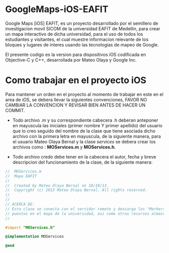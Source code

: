 GoogleMaps-iOS-EAFIT
====================

Google Maps [iOS] EAFIT, es un proyecto desarrollado por el semillero de investigacion movil SICOM de la universidad EAFIT de Medellin, para crear un mapa interactivo de dicha universidad, para el uso de todos los estudiantes y visitantes, el cual muestre informacion relevante de los bloques y lugares de interes usando las tecnologias de mapeo de Google. 

El presente codigo es la version para dispositivos iOS codificada en Objective-C y C++, desarrollada por Mateo Olaya y Google Inc.

Como trabajar en el proyecto iOS
================================

Para mantener un orden en el proyecto al momento de trabajar en este en el area de iOS, se debera llevar la siguientes convenciones, FAVOR NO CAMBIAR LA CONVENCION Y REVISAR BIEN ANTES DE HACER UN COMMIT.

 * Todo archivo .m y su correspondiente cabecera .h deberan anteponer en mayuscula las iniciales (primer nombre Y primer apellido) del usuario que lo creo seguido del nombre de la clase que tiene asociada dicho archivo con la primera letra en mayuscula, de la siguiente manera, para el usuario Mateo Olaya Bernal y la clase _services_ se debera crear los archivos como : __MOServices.m__ y __MOServices.h__.

 * Todo archivo credo debe tener en la cabecera el autor, fecha y breve descripcion del funcionamiento de la clase, de la siguiente manera:
 ```objective-c
//  MOServices.m
//  Mapa EAFIT
//
//  Created by Mateo Olaya Bernal on 10/10/13.
//  Copyright (c) 2013 Mateo Olaya Bernal. All rights reserved.
//
//
// ACERCA DE:
// Esta clase se conecta con el servidor remoto y descarga los "Markers" que seran
// puestos en el mapa de la universidad, asi como otros recursos almacenados.
//

#import "MOServices.h"

@implementation MOServices

@end
 ```
